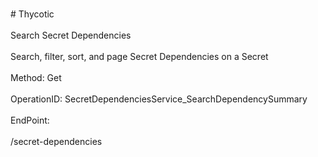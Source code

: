 <br>#     Thycotic</br>
<br>Search Secret Dependencies</br>
<br>Search, filter, sort, and page Secret Dependencies on a Secret</br>
<br>Method: Get</br>
<br>OperationID: SecretDependenciesService_SearchDependencySummary</br>
<br>EndPoint:</br>
<br>/secret-dependencies</br>
